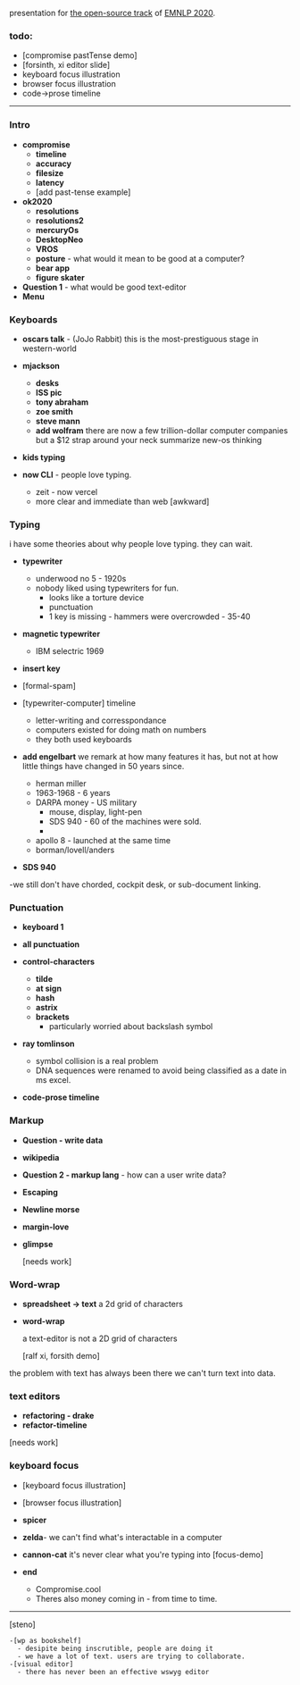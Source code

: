 presentation for [the open-source track](https://nlposs.github.io/2020/index.html) of [EMNLP 2020](https://2020.emnlp.org/).

### todo:

- [compromise pastTense demo]
- [forsinth, xi editor slide]
- keyboard focus illustration
- browser focus illustration
- code->prose timeline

---

### Intro

- **compromise**
  - **timeline**
  - **accuracy**
  - **filesize**
  - **latency**
  - [add past-tense example]
- **ok2020**
  - **resolutions**
  - **resolutions2**
  - **mercuryOs**
  - **DesktopNeo**
  - **VROS**
  - **posture** - what would it mean to be good at a computer?
  - **bear app**
  - **figure skater**
- **Question 1** - what would be good text-editor
- **Menu**

### Keyboards

- **oscars talk** - (JoJo Rabbit) this is the most-prestiguous stage in western-world
- **mjackson**

  - **desks**
  - **ISS pic**
  - **tony abraham**
  - **zoe smith**
  - **steve mann**
  - **add wolfram**
    there are now a few trillion-dollar computer companies
    but a \$12 strap around your neck
    summarize new-os thinking
- **kids typing**
- **now CLI** - people love typing.
  - zeit - now vercel
  - more clear and immediate than web
  [awkward]

### Typing

i have some theories about why people love typing.
they can wait.

- **typewriter** 
  - underwood no 5 - 1920s
  - nobody liked using typewriters for fun.
    - looks like a torture device
    - punctuation
    - 1 key is missing - hammers were overcrowded - 35-40
- **magnetic typewriter** 
  - IBM selectric 1969
- **insert key**
- [formal-spam]
- [typewriter-computer] timeline
  - letter-writing and corresspondance
  - computers existed for doing math on numbers
  - they both used keyboards

- **add engelbart**
  we remark at how many features it has,
  but not at how little things have changed in 50 years since.
  - herman miller
  - 1963-1968 - 6 years
  - DARPA money - US military
    - mouse, display, light-pen
    - SDS 940 - 60 of the machines were sold.
    - 
  - apollo 8  - launched at the same time
  - borman/lovell/anders

- **SDS 940**

-we still don't have chorded, cockpit desk, or sub-document linking.

### Punctuation

- **keyboard 1**
- **all punctuation**
- **control-characters**
  - **tilde**
  - **at sign**
  - **hash**
  - **astrix**
  - **brackets**
    - particularly worried about backslash symbol
- **ray tomlinson**

  - symbol collision is a real problem
  - DNA sequences were renamed to avoid being classified as a date in ms excel.

- **code-prose timeline**

### Markup

- **Question - write data**
- **wikipedia**
- **Question 2 - markup lang** - how can a user write data?
- **Escaping**
- **Newline morse**
- **margin-love**
- **glimpse**

  [needs work]

### Word-wrap

- **spreadsheet -> text**
  a 2d grid of characters

- **word-wrap**

  a text-editor is not a 2D grid of characters

  [ralf xi, forsith demo]

the problem with text has always been there
we can't turn text into data.

### text editors

- **refactoring - drake**
- **refactor-timeline**

[needs work]

### keyboard focus

- [keyboard focus illustration]
- [browser focus illustration]
- **spicer**
- **zelda**- we can't find what's interactable in a computer
- **cannon-cat**
  it's never clear what you're typing into
  [focus-demo]

- **end**
  - Compromise.cool
  - Theres also money coming in - from time to time.

---

[steno]

    -[wp as bookshelf] 
      - desipite being inscrutible, people are doing it
      - we have a lot of text. users are trying to collaborate.
    -[visual editor]
      - there has never been an effective wswyg editor
